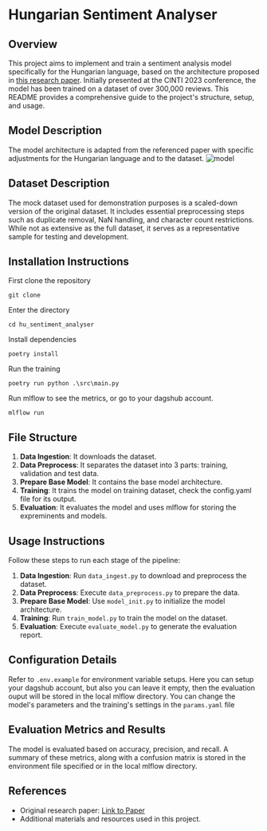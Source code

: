 # Hungarian Sentiment Analyser

## Overview
This project aims to implement and train a sentiment analysis model specifically for the Hungarian language, based on the architecture proposed in [this research paper](https://doi.org/10.1016/j.array.2022.100157). Initially presented at the CINTI 2023 conference, the model has been trained on a dataset of over 300,000 reviews. This README provides a comprehensive guide to the project's structure, setup, and usage.

## Model Description
The model architecture is adapted from the referenced paper with specific adjustments for the Hungarian language and to the dataset.
![model](https://github.com/popolopo21/hu_sentiment_analyser/assets/89850285/85915a97-ac86-48b0-b4f8-39dfd04b4805)

## Dataset Description

The mock dataset used for demonstration purposes is a scaled-down version of the original dataset. It includes essential preprocessing steps such as duplicate removal, NaN handling, and character count restrictions. While not as extensive as the full dataset, it serves as a representative sample for testing and development.

## Installation Instructions
First clone the repository
```
git clone 
```
Enter the directory
```
cd hu_sentiment_analyser 
```
Install dependencies
```
poetry install 
```
Run the training
```
poetry run python .\src\main.py 
```
Run mlflow to see the metrics, or go to your dagshub account.
```
mlflow run
```

## File Structure
1. **Data Ingestion**:  It downloads the dataset.
2. **Data Preprocess**: It separates the dataset into 3 parts: training, validation and test data.
3. **Prepare Base Model**: It contains the base model architecture.
4. **Training**: It trains the model on training dataset, check the config.yaml file for its output.
5. **Evaluation**: It evaluates the model and uses mlflow for storing the expreminents and models.
## Usage Instructions
Follow these steps to run each stage of the pipeline:
1. **Data Ingestion**: Run `data_ingest.py` to download and preprocess the dataset.
2. **Data Preprocess**: Execute `data_preprocess.py` to prepare the data.
3. **Prepare Base Model**: Use `model_init.py` to initialize the model architecture.
4. **Training**: Run `train_model.py` to train the model on the dataset.
5. **Evaluation**: Execute `evaluate_model.py` to generate the evaluation report.

## Configuration Details
Refer to `.env.example` for environment variable setups. Here you can setup your dagshub account, but also you can leave it empty, then the evaluation ouput will be stored in the local mlflow directory.
You can change the model's parameters and the training's settings in the `params.yaml` file

## Evaluation Metrics and Results
The model is evaluated based on accuracy, precision, and recall. A summary of these metrics, along with a confusion matrix is stored in the environment file specified or in the local mlflow directory.

## References
- Original research paper: [Link to Paper](https://doi.org/10.1016/j.array.2022.100157)
- Additional materials and resources used in this project.

